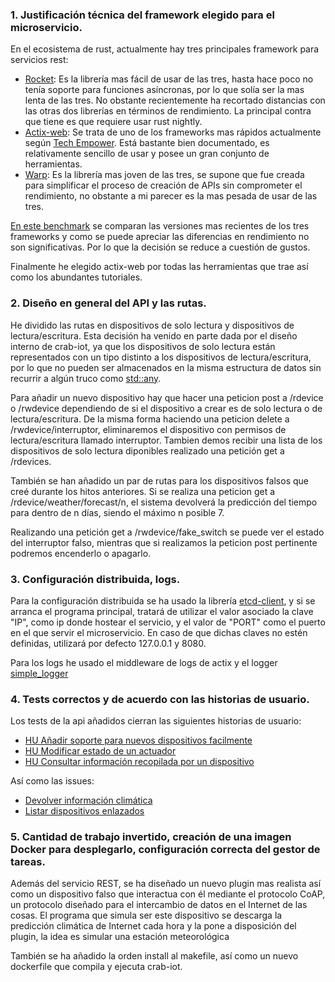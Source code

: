  

### 1. Justificación técnica del framework elegido para el microservicio.

En el ecosistema de rust, actualmente hay tres principales framework para servicios rest:

* [Rocket](https://crates.io/crates/rocket): Es la librería mas fácil de usar de las tres, hasta hace poco no tenía soporte para funciones asíncronas, por lo que solía ser la mas lenta de las tres. No obstante recientemente ha recortado distancias con las otras dos librerías en términos de rendimiento. La principal contra que tiene es que requiere usar rust nightly.
* [Actix-web](https://crates.io/crates/actix-web): Se trata de uno de los frameworks mas rápidos actualmente según [Tech Empower](https://www.techempower.com/benchmarks/). Está bastante bien documentado, es relativamente sencillo de usar y posee un gran conjunto de herramientas.
* [Warp](https://crates.io/crates/warp): Es la librería mas joven de las tres, se supone que fue creada para simplificar el proceso de creación de APIs sin comprometer el rendimiento, no obstante a mi parecer es la mas pesada de usar de las tres.

[En este benchmark](https://aspenuwu.me/blog/rust-web-frameworks-2021-benchmarked/) se comparan las versiones mas recientes de los tres frameworks y como se puede apreciar las diferencias en rendimiento no son significativas. Por lo que la decisión se reduce a cuestión de gustos. 

Finalmente he elegido actix-web por todas las herramientas que trae así como los abundantes tutoriales.

### 2. Diseño en general del API y las rutas.

He dividido las rutas en dispositivos de solo lectura y dispositivos de lectura/escritura. Esta decisión ha venido en parte dada por el diseño interno de crab-iot, ya que los dispositivos de solo lectura están representados con un tipo distinto a los dispositivos de lectura/escritura, por lo que no pueden ser almacenados en la misma estructura de datos sin recurrir a algún truco como [std::any](https://doc.rust-lang.org/std/any/).

Para añadir un nuevo dispositivo hay que hacer una peticion post a /rdevice o /rwdevice dependiendo de si el dispositivo a crear es de solo lectura o de lectura/escritura. De la misma forma haciendo una peticion delete a /rwdevice/interruptor, eliminaremos el dispositivo con permisos de lectura/escritura llamado interruptor. Tambien demos recibir una lista de los dispositivos de solo lectura diponibles realizado una petición get a /rdevices.

También se han añadido un par de rutas para los dispositivos falsos que creé durante los hitos anteriores. Si se realiza una peticion get a /rdevice/weather/forecast/n, el sistema devolverá la predicción del tiempo para dentro de n días, siendo el máximo n posible 7. 

Realizando una petición get a /rwdevice/fake_switch se puede ver el estado del interruptor falso, mientras que si realizamos la peticion post pertinente podremos encenderlo o apagarlo.

### 3. Configuración distribuida, logs.

Para la configuración distribuida se ha usado la librería [etcd-client](https://crates.io/crates/etcd-client), y si se arranca el programa principal, tratará de utilizar el valor asociado la clave "IP", como ip donde hostear el servicio, y el valor de "PORT" como el puerto en el que servir el microservicio. En caso de que dichas claves no estén definidas, utilizará por defecto 127.0.0.1 y 8080.

Para los logs he usado el middleware de logs de actix y el logger [simple_logger](https://crates.io/crates/simple_logger)

### 4. Tests correctos y de acuerdo con las historias de usuario.

Los tests de la api añadidos cierran las siguientes historias de usuario:

* [HU Añadir soporte para nuevos dispositivos facilmente](https://github.com/arturocs/crab-iot/issues/6)
* [HU Modificar estado de un actuador](https://github.com/arturocs/crab-iot/issues/2)
* [HU Consultar información recopilada por un dispositivo](https://github.com/arturocs/crab-iot/issues/1)       

Así como las issues:

* [Devolver información climática](https://github.com/arturocs/crab-iot/issues/42)
* [Listar dispositivos enlazados](https://github.com/arturocs/crab-iot/issues/14)

### 5. Cantidad de  trabajo invertido,  creación de una imagen Docker para desplegarlo, configuración  correcta del gestor de tareas.

Además del servicio REST, se ha diseñado un nuevo plugin mas realista así como un dispositivo falso que interactua con él mediante el protocolo CoAP, un protocolo diseñado para el intercambio de datos en el Internet de las cosas. El programa que simula ser este dispositivo se descarga la predicción climática de Internet cada hora y la pone a disposición del plugin, la idea es simular una estación meteorológica 

También se ha añadido la orden install al makefile, así como un nuevo dockerfile que compila y ejecuta crab-iot.


